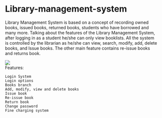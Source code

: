 # Library-management-system
Library Management System is based on a concept of recording owned
books, issued books, returned books, students who have borrowed and many
more.
Talking about the features of the Library Management System, after
logging in as a student he/she can only view booklists. 
All the system is controlled by the librarian as he/she can view, search, modify, 
add, delete books, and Issue books. The other main feature contains re-issue
books and returns book. 


<img src="img/img1.png"> <br/>
Features:

    Login System
    Login options
    Books branch
    Add, modify, view and delete books
    Issue book
    Re-issue book
    Return book
    Change password
    Fine charging system
